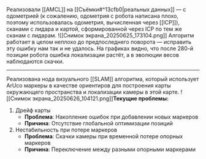 Реализовали [[AMCL]] на [[Съёмки#^13cfb0|реальных данных]] — с одометрией (к сожалению, одометрия с робота написана плохо, поэтому использовалась одометрия, вычисленная через [[ICP]]), сканами с лидара и картой, сформированной через ICP по тем же сканам с лидарам.
![[Снимок экрана_20250625_173104.png]]
Алгоритм работает в целом неплохо до предпоследнего поворота — исправить эту ошибку нам так и не удалось. На графиках видно, что после 280-й позиции робота ошибка локализации растёт, а в эволюции весов наблюдаются скачки.

---
Реализована нода визуального [[SLAM]] алгоритма, который использует ArUco маркеры в качестве ориентиров для построения карты окружающего пространства и локализации камеры в этой карте.
![[Снимок экрана_20250626_104121.png]]**Текущие проблемы:**
 1. Дрейф карты
	- **Проблема**: Накопление ошибок при добавлении новых маркеров
	- **Причина**: Отсутствие глобальной оптимизации позиций 
 2. Нестабильность при потере маркеров
	- **Проблема**: Скачки камеры при временной потере опорных маркеров
	- **Причина**: Переключение между разными опорными маркерами